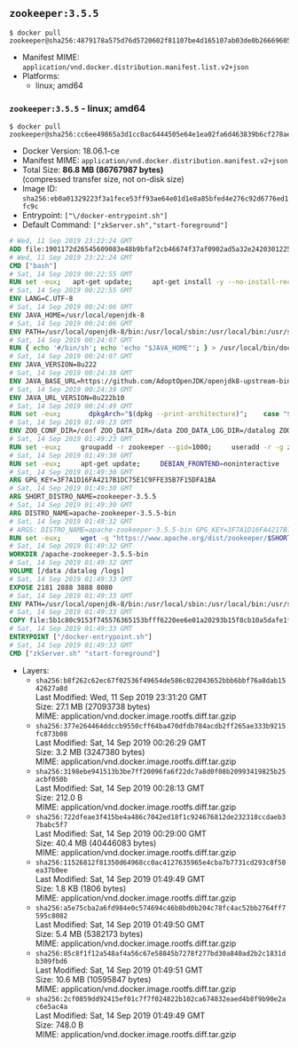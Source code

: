 ## `zookeeper:3.5.5`

```console
$ docker pull zookeeper@sha256:4879178a575d76d5720602f81107be4d165107ab03de0b26669605a5d39d656d
```

-	Manifest MIME: `application/vnd.docker.distribution.manifest.list.v2+json`
-	Platforms:
	-	linux; amd64

### `zookeeper:3.5.5` - linux; amd64

```console
$ docker pull zookeeper@sha256:cc6ee49865a3d1cc0ac6444505e64e1ea02fa6d463839b6cf278ae31906f6e09
```

-	Docker Version: 18.06.1-ce
-	Manifest MIME: `application/vnd.docker.distribution.manifest.v2+json`
-	Total Size: **86.8 MB (86767987 bytes)**  
	(compressed transfer size, not on-disk size)
-	Image ID: `sha256:eb0a01329223f3a1fece53ff93ae64e01d1e8a85bfed4e276c92d6776ed1fc9c`
-	Entrypoint: `["\/docker-entrypoint.sh"]`
-	Default Command: `["zkServer.sh","start-foreground"]`

```dockerfile
# Wed, 11 Sep 2019 23:22:24 GMT
ADD file:1901172d26545609083e48b9bfaf2cb46674f37af0902ad5a32e2420301225de in / 
# Wed, 11 Sep 2019 23:22:24 GMT
CMD ["bash"]
# Sat, 14 Sep 2019 00:22:55 GMT
RUN set -eux; 	apt-get update; 	apt-get install -y --no-install-recommends 		ca-certificates p11-kit 	; 	rm -rf /var/lib/apt/lists/*
# Sat, 14 Sep 2019 00:22:55 GMT
ENV LANG=C.UTF-8
# Sat, 14 Sep 2019 00:24:06 GMT
ENV JAVA_HOME=/usr/local/openjdk-8
# Sat, 14 Sep 2019 00:24:06 GMT
ENV PATH=/usr/local/openjdk-8/bin:/usr/local/sbin:/usr/local/bin:/usr/sbin:/usr/bin:/sbin:/bin
# Sat, 14 Sep 2019 00:24:07 GMT
RUN { echo '#/bin/sh'; echo 'echo "$JAVA_HOME"'; } > /usr/local/bin/docker-java-home && chmod +x /usr/local/bin/docker-java-home && [ "$JAVA_HOME" = "$(docker-java-home)" ]
# Sat, 14 Sep 2019 00:24:07 GMT
ENV JAVA_VERSION=8u222
# Sat, 14 Sep 2019 00:24:38 GMT
ENV JAVA_BASE_URL=https://github.com/AdoptOpenJDK/openjdk8-upstream-binaries/releases/download/jdk8u222-b10/OpenJDK8U-jre_
# Sat, 14 Sep 2019 00:24:39 GMT
ENV JAVA_URL_VERSION=8u222b10
# Sat, 14 Sep 2019 00:24:49 GMT
RUN set -eux; 		dpkgArch="$(dpkg --print-architecture)"; 	case "$dpkgArch" in 		amd64) upstreamArch='x64' ;; 		arm64) upstreamArch='aarch64' ;; 		*) echo >&2 "error: unsupported architecture: $dpkgArch" ;; 	esac; 		savedAptMark="$(apt-mark showmanual)"; 	apt-get update; 	apt-get install -y --no-install-recommends 		dirmngr 		gnupg 		wget 	; 	rm -rf /var/lib/apt/lists/*; 		wget -O openjdk.tgz.asc "${JAVA_BASE_URL}${upstreamArch}_linux_${JAVA_URL_VERSION}.tar.gz.sign"; 	wget -O openjdk.tgz "${JAVA_BASE_URL}${upstreamArch}_linux_${JAVA_URL_VERSION}.tar.gz" --progress=dot:giga; 		export GNUPGHOME="$(mktemp -d)"; 	gpg --batch --keyserver ha.pool.sks-keyservers.net --keyserver-options no-self-sigs-only --recv-keys CA5F11C6CE22644D42C6AC4492EF8D39DC13168F; 	gpg --batch --keyserver ha.pool.sks-keyservers.net --recv-keys EAC843EBD3EFDB98CC772FADA5CD6035332FA671; 	gpg --batch --list-sigs --keyid-format 0xLONG CA5F11C6CE22644D42C6AC4492EF8D39DC13168F 		| tee /dev/stderr 		| grep '0xA5CD6035332FA671' 		| grep 'Andrew Haley'; 	gpg --batch --verify openjdk.tgz.asc openjdk.tgz; 	gpgconf --kill all; 	rm -rf "$GNUPGHOME"; 		mkdir -p "$JAVA_HOME"; 	tar --extract 		--file openjdk.tgz 		--directory "$JAVA_HOME" 		--strip-components 1 		--no-same-owner 	; 	rm openjdk.tgz*; 			apt-mark auto '.*' > /dev/null; 	[ -z "$savedAptMark" ] || apt-mark manual $savedAptMark > /dev/null; 	apt-get purge -y --auto-remove -o APT::AutoRemove::RecommendsImportant=false; 		{ 		echo '#!/usr/bin/env bash'; 		echo 'set -Eeuo pipefail'; 		echo 'if ! [ -d "$JAVA_HOME" ]; then echo >&2 "error: missing JAVA_HOME environment variable"; exit 1; fi'; 		echo 'cacertsFile=; for f in "$JAVA_HOME/lib/security/cacerts" "$JAVA_HOME/jre/lib/security/cacerts"; do if [ -e "$f" ]; then cacertsFile="$f"; break; fi; done'; 		echo 'if [ -z "$cacertsFile" ] || ! [ -f "$cacertsFile" ]; then echo >&2 "error: failed to find cacerts file in $JAVA_HOME"; exit 1; fi'; 		echo 'trust extract --overwrite --format=java-cacerts --filter=ca-anchors --purpose=server-auth "$cacertsFile"'; 	} > /etc/ca-certificates/update.d/docker-openjdk; 	chmod +x /etc/ca-certificates/update.d/docker-openjdk; 	/etc/ca-certificates/update.d/docker-openjdk; 		find "$JAVA_HOME/lib" -name '*.so' -exec dirname '{}' ';' | sort -u > /etc/ld.so.conf.d/docker-openjdk.conf; 	ldconfig; 		java -version
# Sat, 14 Sep 2019 01:49:23 GMT
ENV ZOO_CONF_DIR=/conf ZOO_DATA_DIR=/data ZOO_DATA_LOG_DIR=/datalog ZOO_LOG_DIR=/logs ZOO_TICK_TIME=2000 ZOO_INIT_LIMIT=5 ZOO_SYNC_LIMIT=2 ZOO_AUTOPURGE_PURGEINTERVAL=0 ZOO_AUTOPURGE_SNAPRETAINCOUNT=3 ZOO_MAX_CLIENT_CNXNS=60 ZOO_STANDALONE_ENABLED=true ZOO_ADMINSERVER_ENABLED=true
# Sat, 14 Sep 2019 01:49:23 GMT
RUN set -eux;     groupadd -r zookeeper --gid=1000;     useradd -r -g zookeeper --uid=1000 zookeeper;     mkdir -p "$ZOO_DATA_LOG_DIR" "$ZOO_DATA_DIR" "$ZOO_CONF_DIR" "$ZOO_LOG_DIR";     chown zookeeper:zookeeper "$ZOO_DATA_LOG_DIR" "$ZOO_DATA_DIR" "$ZOO_CONF_DIR" "$ZOO_LOG_DIR"
# Sat, 14 Sep 2019 01:49:30 GMT
RUN set -eux;     apt-get update;     DEBIAN_FRONTEND=noninteractive     apt-get install -y --no-install-recommends         ca-certificates         dirmngr         gosu         gnupg         netcat         wget;     rm -rf /var/lib/apt/lists/*;     gosu nobody true
# Sat, 14 Sep 2019 01:49:30 GMT
ARG GPG_KEY=3F7A1D16FA4217B1DC75E1C9FFE35B7F15DFA1BA
# Sat, 14 Sep 2019 01:49:30 GMT
ARG SHORT_DISTRO_NAME=zookeeper-3.5.5
# Sat, 14 Sep 2019 01:49:30 GMT
ARG DISTRO_NAME=apache-zookeeper-3.5.5-bin
# Sat, 14 Sep 2019 01:49:32 GMT
# ARGS: DISTRO_NAME=apache-zookeeper-3.5.5-bin GPG_KEY=3F7A1D16FA4217B1DC75E1C9FFE35B7F15DFA1BA SHORT_DISTRO_NAME=zookeeper-3.5.5
RUN set -eux;     wget -q "https://www.apache.org/dist/zookeeper/$SHORT_DISTRO_NAME/$DISTRO_NAME.tar.gz";     wget -q "https://www.apache.org/dist/zookeeper/$SHORT_DISTRO_NAME/$DISTRO_NAME.tar.gz.asc";     export GNUPGHOME="$(mktemp -d)";     gpg --keyserver ha.pool.sks-keyservers.net --recv-key "$GPG_KEY" ||     gpg --keyserver pgp.mit.edu --recv-keys "$GPG_KEY" ||     gpg --keyserver keyserver.pgp.com --recv-keys "$GPG_KEY";     gpg --batch --verify "$DISTRO_NAME.tar.gz.asc" "$DISTRO_NAME.tar.gz";     tar -zxf "$DISTRO_NAME.tar.gz";     mv "$DISTRO_NAME/conf/"* "$ZOO_CONF_DIR";     rm -rf "$GNUPGHOME" "$DISTRO_NAME.tar.gz" "$DISTRO_NAME.tar.gz.asc";     chown -R zookeeper:zookeeper "/$DISTRO_NAME"
# Sat, 14 Sep 2019 01:49:32 GMT
WORKDIR /apache-zookeeper-3.5.5-bin
# Sat, 14 Sep 2019 01:49:32 GMT
VOLUME [/data /datalog /logs]
# Sat, 14 Sep 2019 01:49:33 GMT
EXPOSE 2181 2888 3888 8080
# Sat, 14 Sep 2019 01:49:33 GMT
ENV PATH=/usr/local/openjdk-8/bin:/usr/local/sbin:/usr/local/bin:/usr/sbin:/usr/bin:/sbin:/bin:/apache-zookeeper-3.5.5-bin/bin ZOOCFGDIR=/conf
# Sat, 14 Sep 2019 01:49:33 GMT
COPY file:5b1c80c9153f745576365153bfff6220ee6e01a20293b15f8cb10a5dafe1fd83 in / 
# Sat, 14 Sep 2019 01:49:33 GMT
ENTRYPOINT ["/docker-entrypoint.sh"]
# Sat, 14 Sep 2019 01:49:33 GMT
CMD ["zkServer.sh" "start-foreground"]
```

-	Layers:
	-	`sha256:b8f262c62ec67f02536f49654de586c022043652bbb6bbf76a8dab1542627a8d`  
		Last Modified: Wed, 11 Sep 2019 23:31:20 GMT  
		Size: 27.1 MB (27093738 bytes)  
		MIME: application/vnd.docker.image.rootfs.diff.tar.gzip
	-	`sha256:377e264464ddccb9550cff64ba470dfdb784acdb2ff265ae333b9215fc873b08`  
		Last Modified: Sat, 14 Sep 2019 00:26:29 GMT  
		Size: 3.2 MB (3247380 bytes)  
		MIME: application/vnd.docker.image.rootfs.diff.tar.gzip
	-	`sha256:3198ebe941513b3be7ff20096fa6f22dc7a8d0f08b20993419825b25acbf050b`  
		Last Modified: Sat, 14 Sep 2019 00:28:13 GMT  
		Size: 212.0 B  
		MIME: application/vnd.docker.image.rootfs.diff.tar.gzip
	-	`sha256:722dfeae3f415be4a486c7042ed18f1c924676812de232318ccdaeb37babc5f7`  
		Last Modified: Sat, 14 Sep 2019 00:29:00 GMT  
		Size: 40.4 MB (40446083 bytes)  
		MIME: application/vnd.docker.image.rootfs.diff.tar.gzip
	-	`sha256:11526812f81350d64968cc0ac4127635965e4cba7b7731cd293c8f50ea37b0ee`  
		Last Modified: Sat, 14 Sep 2019 01:49:49 GMT  
		Size: 1.8 KB (1806 bytes)  
		MIME: application/vnd.docker.image.rootfs.diff.tar.gzip
	-	`sha256:a5e75cba2a6fd984e0c574694c46b8bd0b204c78fc4ac52bb2764ff7595c8082`  
		Last Modified: Sat, 14 Sep 2019 01:49:50 GMT  
		Size: 5.4 MB (5382173 bytes)  
		MIME: application/vnd.docker.image.rootfs.diff.tar.gzip
	-	`sha256:85c8f1f12a548af4a56c67e58845b7278f277bd30a840ad2b2c1831db309fbd6`  
		Last Modified: Sat, 14 Sep 2019 01:49:51 GMT  
		Size: 10.6 MB (10595847 bytes)  
		MIME: application/vnd.docker.image.rootfs.diff.tar.gzip
	-	`sha256:2cf0859dd92415ef01c7f7f024822b102ca674832eaed4b8f9b90e2ac6e5ac4a`  
		Last Modified: Sat, 14 Sep 2019 01:49:49 GMT  
		Size: 748.0 B  
		MIME: application/vnd.docker.image.rootfs.diff.tar.gzip
